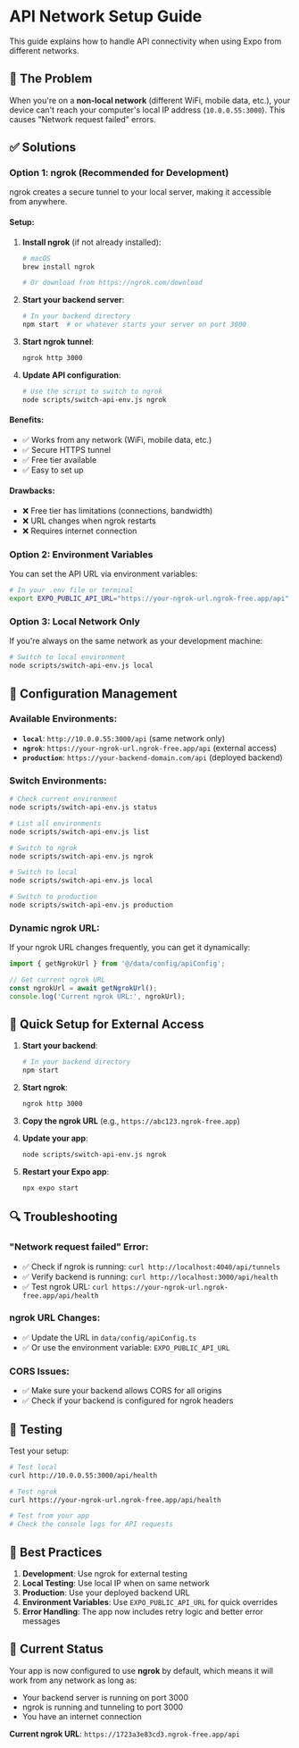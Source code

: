 # API Network Setup Guide

This guide explains how to handle API connectivity when using Expo from different networks.

## 🚨 The Problem

When you're on a **non-local network** (different WiFi, mobile data, etc.), your device can't reach your computer's local IP address (`10.0.0.55:3000`). This causes "Network request failed" errors.

## ✅ Solutions

### **Option 1: ngrok (Recommended for Development)**

ngrok creates a secure tunnel to your local server, making it accessible from anywhere.

#### Setup:
1. **Install ngrok** (if not already installed):
   ```bash
   # macOS
   brew install ngrok
   
   # Or download from https://ngrok.com/download
   ```

2. **Start your backend server**:
   ```bash
   # In your backend directory
   npm start  # or whatever starts your server on port 3000
   ```

3. **Start ngrok tunnel**:
   ```bash
   ngrok http 3000
   ```

4. **Update API configuration**:
   ```bash
   # Use the script to switch to ngrok
   node scripts/switch-api-env.js ngrok
   ```

#### Benefits:
- ✅ Works from any network (WiFi, mobile data, etc.)
- ✅ Secure HTTPS tunnel
- ✅ Free tier available
- ✅ Easy to set up

#### Drawbacks:
- ❌ Free tier has limitations (connections, bandwidth)
- ❌ URL changes when ngrok restarts
- ❌ Requires internet connection

### **Option 2: Environment Variables**

You can set the API URL via environment variables:

```bash
# In your .env file or terminal
export EXPO_PUBLIC_API_URL="https://your-ngrok-url.ngrok-free.app/api"
```

### **Option 3: Local Network Only**

If you're always on the same network as your development machine:

```bash
# Switch to local environment
node scripts/switch-api-env.js local
```

## 🔧 Configuration Management

### **Available Environments:**

- **`local`**: `http://10.0.0.55:3000/api` (same network only)
- **`ngrok`**: `https://your-ngrok-url.ngrok-free.app/api` (external access)
- **`production`**: `https://your-backend-domain.com/api` (deployed backend)

### **Switch Environments:**

```bash
# Check current environment
node scripts/switch-api-env.js status

# List all environments
node scripts/switch-api-env.js list

# Switch to ngrok
node scripts/switch-api-env.js ngrok

# Switch to local
node scripts/switch-api-env.js local

# Switch to production
node scripts/switch-api-env.js production
```

### **Dynamic ngrok URL:**

If your ngrok URL changes frequently, you can get it dynamically:

```typescript
import { getNgrokUrl } from '@/data/config/apiConfig';

// Get current ngrok URL
const ngrokUrl = await getNgrokUrl();
console.log('Current ngrok URL:', ngrokUrl);
```

## 🚀 Quick Setup for External Access

1. **Start your backend**:
   ```bash
   # In your backend directory
   npm start
   ```

2. **Start ngrok**:
   ```bash
   ngrok http 3000
   ```

3. **Copy the ngrok URL** (e.g., `https://abc123.ngrok-free.app`)

4. **Update your app**:
   ```bash
   node scripts/switch-api-env.js ngrok
   ```

5. **Restart your Expo app**:
   ```bash
   npx expo start
   ```

## 🔍 Troubleshooting

### **"Network request failed" Error:**
- ✅ Check if ngrok is running: `curl http://localhost:4040/api/tunnels`
- ✅ Verify backend is running: `curl http://localhost:3000/api/health`
- ✅ Test ngrok URL: `curl https://your-ngrok-url.ngrok-free.app/api/health`

### **ngrok URL Changes:**
- ✅ Update the URL in `data/config/apiConfig.ts`
- ✅ Or use the environment variable: `EXPO_PUBLIC_API_URL`

### **CORS Issues:**
- ✅ Make sure your backend allows CORS for all origins
- ✅ Check if your backend is configured for ngrok headers

## 📱 Testing

Test your setup:

```bash
# Test local
curl http://10.0.0.55:3000/api/health

# Test ngrok
curl https://your-ngrok-url.ngrok-free.app/api/health

# Test from your app
# Check the console logs for API requests
```

## 🎯 Best Practices

1. **Development**: Use ngrok for external testing
2. **Local Testing**: Use local IP when on same network
3. **Production**: Use your deployed backend URL
4. **Environment Variables**: Use `EXPO_PUBLIC_API_URL` for quick overrides
5. **Error Handling**: The app now includes retry logic and better error messages

## 🔄 Current Status

Your app is now configured to use **ngrok** by default, which means it will work from any network as long as:
- Your backend server is running on port 3000
- ngrok is running and tunneling to port 3000
- You have an internet connection

**Current ngrok URL**: `https://1723a3e83cd3.ngrok-free.app/api`
